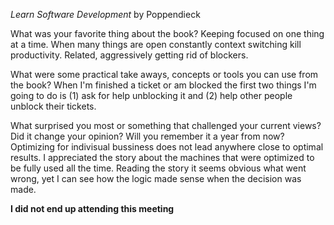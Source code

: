 *Learn Software Development* by Poppendieck

What was your favorite thing about the book? Keeping focused on one thing at a time. When many things are open constantly context switching kill productivity. Related, aggressively getting rid of blockers.

What were some practical take aways, concepts or tools you can use from the book? When I'm finished a ticket or am blocked the first two things I'm going to do is (1) ask for help unblocking it and (2) help other people unblock their tickets.

What surprised you most or something that challenged your current views? Did it change your opinion? Will you remember it a year from now? Optimizing for indivisual bussiness does not lead anywhere close to optimal results. I appreciated the story about the machines that were optimized to be fully used all the time. Reading the story it seems obvious what went wrong, yet I can see how the logic made sense when the decision was made.

**I did not end up attending this meeting**
